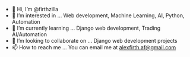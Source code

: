 - 👋 Hi, I’m @firthzilla
- 👀 I’m interested in ...
 Web development, Machine Learning, AI, Python, Automation
- 🌱 I’m currently learning ...
Django web development, Trading AI/Automation
- 💞️ I’m looking to collaborate on ...
Django web development projects
- 📫 How to reach me ...
You can email me at alexfirth.af@gmail.com

<!---
firthzilla/firthzilla is a ✨ special ✨ repository because its `README.md` (this file) appears on your GitHub profile.
You can click the Preview link to take a look at your changes.
--->
